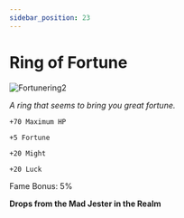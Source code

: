 ```yaml
---
sidebar_position: 23
---
```


# Ring of Fortune

![Fortunering2](https://vwiki.valorserver.com/api/item/picture/ring%20of%20fortune)

<i>A ring that seems to bring you great fortune.</i>

    +70 Maximum HP
    
    +5 Fortune
    
    +20 Might
    
    +20 Luck
    
Fame Bonus: 5%

**Drops from the Mad Jester in the Realm**

